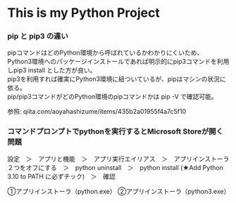# This is my Python Project


### pip と pip3 の違い
pipコマンドはどのPython環境から呼ばれているかわかりにくいため、  
Python3環境へのパッケージインストールであれば明示的にpip3コマンドを利用しpip3 install <package> とした方が良い。  
pip3を利用すれば確実にPython3環境に紐ついているが、pipはマシンの状況に依る。  
pip/pip3コマンドがどのPython環境のpipコマンドかは pip -V で確認可能。  
  
参照: qiita.com/aoyahashizume/items/435b2a01955f4a7c5f10

### コマンドプロンプトでpythonを実行するとMicrosoft Storeが開く問題
 設定　＞　アプリと機能　＞　アプリ実行エイリアス　＞　アプリインストーラ２つをオフにする　＞　python uninstall　＞　python install  (★Add Python 3.10 to PATH に必ずチック)　＞　確認
 
   ①アプリインストーラ（python.exe）
   ②アプリインストーラ（python3.exe）
 
